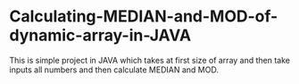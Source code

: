 # Calculating-MEDIAN-and-MOD-of-dynamic-array-in-JAVA
This is simple project in JAVA which takes at first size of array and then take inputs all numbers and then calculate MEDIAN and MOD.
